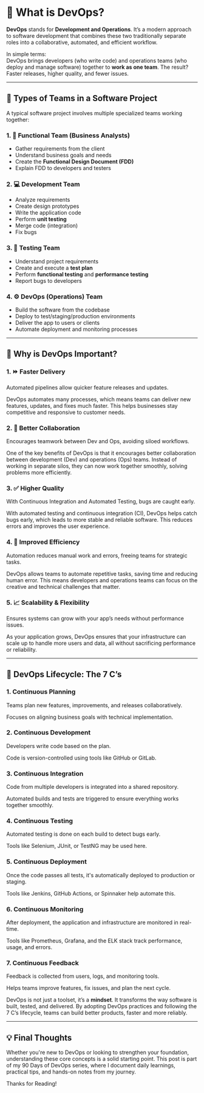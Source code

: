 # 🚀 What is DevOps?

**DevOps** stands for **Development and Operations**. It’s a modern approach to software development that combines these two traditionally separate roles into a collaborative, automated, and efficient workflow.

In simple terms:  
DevOps brings developers (who write code) and operations teams (who deploy and manage software) together to **work as one team**. The result? Faster releases, higher quality, and fewer issues.

---

## 💼 Types of Teams in a Software Project

A typical software project involves multiple specialized teams working together:

### 1. 📝 Functional Team (Business Analysts)
- Gather requirements from the client
- Understand business goals and needs
- Create the **Functional Design Document (FDD)**
- Explain FDD to developers and testers

### 2. 💻 Development Team
- Analyze requirements
- Create design prototypes
- Write the application code
- Perform **unit testing**
- Merge code (integration)
- Fix bugs

### 3. 🧪 Testing Team
- Understand project requirements
- Create and execute a **test plan**
- Perform **functional testing** and **performance testing**
- Report bugs to developers

### 4. ⚙️ DevOps (Operations) Team
- Build the software from the codebase
- Deploy to test/staging/production environments
- Deliver the app to users or clients
- Automate deployment and monitoring processes

---

## 🌟 Why is DevOps Important?

### 1. ⏩ Faster Delivery
Automated pipelines allow quicker feature releases and updates.

DevOps automates many processes, which means teams can deliver new features, updates, and fixes much faster. This helps businesses stay competitive and responsive to customer needs.



### 2. 🤝 Better Collaboration
Encourages teamwork between Dev and Ops, avoiding siloed workflows.

One of the key benefits of DevOps is that it encourages better collaboration between development (Dev) and operations (Ops) teams. Instead of working in separate silos, they can now work together smoothly, solving problems more efficiently.

### 3. ✅ Higher Quality
With Continuous Integration and Automated Testing, bugs are caught early.

With automated testing and continuous integration (CI), DevOps helps catch bugs early, which leads to more stable and reliable software. This reduces errors and improves the user experience.

### 4. 🔄 Improved Efficiency
Automation reduces manual work and errors, freeing teams for strategic tasks.

DevOps allows teams to automate repetitive tasks, saving time and reducing human error. This means developers and operations teams can focus on the creative and technical challenges that matter.

### 5. 📈 Scalability & Flexibility
Ensures systems can grow with your app’s needs without performance issues.

As your application grows, DevOps ensures that your infrastructure can scale up to handle more users and data, all without sacrificing performance or reliability.

---

## 🔁 DevOps Lifecycle: The 7 C’s
### 1. Continuous Planning
Teams plan new features, improvements, and releases collaboratively.

Focuses on aligning business goals with technical implementation.

### 2. Continuous Development
Developers write code based on the plan.

Code is version-controlled using tools like GitHub or GitLab.

### 3. Continuous Integration
Code from multiple developers is integrated into a shared repository.

Automated builds and tests are triggered to ensure everything works together smoothly.

### 4. Continuous Testing
Automated testing is done on each build to detect bugs early.

Tools like Selenium, JUnit, or TestNG may be used here.

### 5. Continuous Deployment
Once the code passes all tests, it's automatically deployed to production or staging.

Tools like Jenkins, GitHub Actions, or Spinnaker help automate this.

### 6. Continuous Monitoring
After deployment, the application and infrastructure are monitored in real-time.

Tools like Prometheus, Grafana, and the ELK stack track performance, usage, and errors.

### 7. Continuous Feedback
Feedback is collected from users, logs, and monitoring tools.

Helps teams improve features, fix issues, and plan the next cycle.

DevOps is not just a toolset, it’s a **mindset**. It transforms the way software is built, tested, and delivered. By adopting DevOps practices and following the 7 C’s lifecycle, teams can build better products, faster and more reliably.



---

## 💡 Final Thoughts

Whether you're new to DevOps or looking to strengthen your foundation, understanding these core concepts is a solid starting point. This post is part of my 90 Days of DevOps series, where I document daily learnings, practical tips, and hands-on notes from my journey.

Thanks for Reading!
